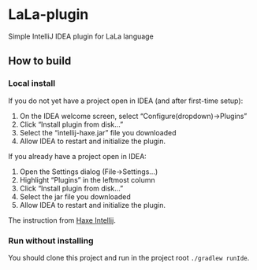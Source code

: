 # LaLa-plugin
Simple IntelliJ IDEA plugin for LaLa language 

## How to build

### Local install

If you do not yet have a project open in IDEA (and after first-time setup):
1. On the IDEA welcome screen, select “Configure(dropdown)→Plugins”
2. Click “Install plugin from disk…”
3. Select the “intellij-haxe.jar” file you downloaded
4. Allow IDEA to restart and initialize the plugin.

If you already have a project open in IDEA:

1. Open the Settings dialog (File->Settings…)
2. Highlight “Plugins” in the leftmost column
3. Click “Install plugin from disk…”
4. Select the jar file you downloaded
5. Allow IDEA to restart and initialize the plugin.

The instruction from [Haxe Intellij](http://intellij-haxe.org/wiki/installation).

### Run without installing

You should clone this project and run in the project root `./gradlew runIde`.

